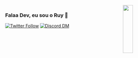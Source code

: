 <a href="https://gifer.com/en/Dtf">
  <img align="right" src="https://d1j8pt39hxlh3d.cloudfront.net/uploads/see_no_evil_monkey_256_1.gif" width=25% height=20% />
</a>

### Falaa Dev, eu sou o Ruy 👋

[![Twitter Follow](https://img.shields.io/twitter/follow/ruyymon?color=1DA1F2&logo=twitter&style=for-the-badge)](https://twitter.com/intent/follow?original_referer=https%3A%2F%2Fgithub.com%2Fruyymon&screen_name=ruyymon)
[![Discord DM](https://img.shields.io/badge/Discord-Ruyy%238136-7289DA?logo=Discord&style=for-the-badge)](https://discordapp.com/channels/@me/405734752143015937/)

<!--
**ruymon/ruymon** is a ✨ _special_ ✨ repository because its `README.md` (this file) appears on your GitHub profile.

Here are some ideas to get you started:

- 🔭 I’m currently working on ...
- 🌱 I’m currently learning ...
- 👯 I’m looking to collaborate on ...
- 🤔 I’m looking for help with ...
- 💬 Ask me about ...
- 📫 How to reach me: ...
- 😄 Pronouns: ...
- ⚡ Fun fact: ...
-->
